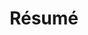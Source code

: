 ---
layout: page
title: Résumé
# importance: 5
permalink: https://www.neelsjain.com/resume
# redirect_from: /resume
redirect_to: https://www.neelsjain.com/assets/pdf/Resume_Neel_Jain.pdf
nav: true
---